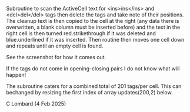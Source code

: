 Subroutine to scan the ActiveCell text for \<ins\>ins\<\/ins\> and \<del\>del\</del\> tags
then delete the tags and take note of their positions. The cleanup text is then copied to the cell
at the right (any data there is overwritten, a blank column must be inserted before) and the
text in the right cell is then turned red.strikethrough if it was deleted and blue.underlined
if it was inserted. Then routine then moves one cell down and repeats until an empty cell is found.

 See the screenshot for how it comes out.

If the tags do not come in opening-closing pairs I do not know what will happen!

The subroutine caters for a combined total of 201 tags/per cell. This can bechanged
by resizing the first index of array updates(200,2) below.

C Lombard (4 Feb 2025)
